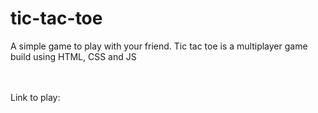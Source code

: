 # tic-tac-toe

A simple game to play with your friend.
Tic tac toe is a multiplayer game build using HTML, CSS and JS

<br>
<br>
Link to play: <br>
